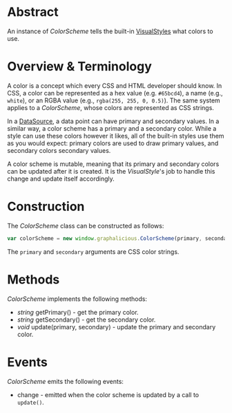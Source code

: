 # Abstract

An instance of *ColorScheme* tells the built-in [VisualStyles](VisualStyle/VisualStyle.md) what colors to use.

# Overview & Terminology

A color is a concept which every CSS and HTML developer should know. In CSS, a color can be represented as a hex value (e.g. `#65bcd4`), a name (e.g., `white`), or an RGBA value (e.g., `rgba(255, 255, 0, 0.5)`). The same system applies to a *ColorScheme*, whose colors are represented as CSS strings.

In a [DataSource](#DataSource.md), a data point can have primary and secondary values. In a similar way, a color scheme has a primary and a secondary color. While a style can use these colors however it likes, all of the built-in styles use them as you would expect: primary colors are used to draw primary values, and secondary colors secondary values.

A color scheme is mutable, meaning that its primary and secondary colors can be updated after it is created. It is the *VisualStyle*'s job to handle this change and update itself accordingly.

# Construction

The *ColorScheme* class can be constructed as follows:

```js
var colorScheme = new window.graphalicious.ColorScheme(primary, secondary);
```

The `primary` and `secondary` arguments are CSS color strings.

# Methods

*ColorScheme* implements the following methods:

 * *string* getPrimary() - get the primary color.
 * *string* getSecondary() - get the secondary color.
 * *void* update(primary, secondary) - update the primary and secondary color.

# Events

*ColorScheme* emits the following events:

 * change - emitted when the color scheme is updated by a call to `update()`.
